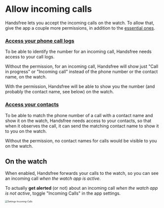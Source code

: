 # Allow incoming calls

Handsfree lets you accept the incoming calls on the watch. To allow that, give the app a couple more permissions, in addition to the [essential ones](link://onboarding_essentials).

### [Access your phone call logs](permissions://?manifest=android.permission.READ_CALL_LOG)

To be able to identify the number for an incoming call, Handsfree needs access to your call logs.

Without the permission, for an incoming call, Handsfree will show just "Call in progress" or "Incoming call" instead of the phone number or the contact name, on the watch.

With the permission, Handsfree will be able to show you the number (and probably the contact name, see below) on the watch.

### [Access your contacts](permissions://?manifest=android.permission.READ_CONTACTS)

To be able to match the phone number of a call with a contact name and show it on the watch, Handsfree needs access to your contacts, so that when it observes the call, it can send the matching contact name to show it to you on the watch.

Without the permission, no contact names for calls would be visible to you on the watch.

## On the watch

When enabled, Handsfree forwards your calls to the watch, so you can see an incoming call *when the watch app is active*.

To actually **get alerted** (or not) about an incoming call *when the watch app is not active*, toggle "Incoming Calls" in the app settings.

<img src="./badges/Watch/Settings-Incoming-Calls.jpg" alt="Settings-Incoming-Calls" style="zoom:50%;" />
